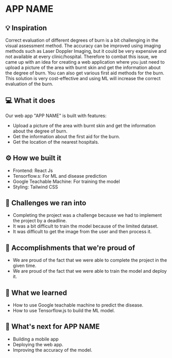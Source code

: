 # APP NAME

## 💡 Inspiration

Correct evaluation of different degrees of burn is a bit challenging in the visual assessment method. The accuracy can be improved using imaging methods such as Laser Doppler Imaging, but it could be very expensive and not available at every clinic/hospital. Therefore to combat this issue, we came up with an idea for creating a web application where you just need to upload a picture of the area with burnt skin and get the information about the degree of burn. You can also get various first aid methods for the burn. This solution is very cost-effective and using ML will increase the correct evaluation of the burn.

## 💻 What it does

Our web app "APP NAME" is built with features:

- Upload a picture of the area with burnt skin and get the information about the degree of burn.
- Get the information about the first aid for the burn.
- Get the location of the nearest hospitals.

## ⚙️ How we built it

- Frontend: React Js
- Tensorflow.s: For ML and disease prediction
- Google Teachable Machine: For training the model
- Styling: Tailwind CSS

## 🧠 Challenges we ran into

- Completing the project was a challenge because we had to implement the project by a deadline.
- It was a bit difficult to train the model because of the limited dataset.
- It was difficult to get the image from the user and then process it.

## 🏅 Accomplishments that we're proud of

- We are proud of the fact that we were able to complete the project in the given time.
- We are proud of the fact that we were able to train the model and deploy it.

## 📖 What we learned

- How to use Google teachable machine to predict the disease.
- How to use Tensorflow.js to build the ML model.

## 🚀 What's next for APP NAME

- Building a mobile app
- Deploying the web app.
- Improving the accuracy of the model.
